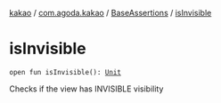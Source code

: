 [kakao](../../index.md) / [com.agoda.kakao](../index.md) / [BaseAssertions](index.md) / [isInvisible](./is-invisible.md)

# isInvisible

`open fun isInvisible(): `[`Unit`](https://kotlinlang.org/api/latest/jvm/stdlib/kotlin/-unit/index.html)

Checks if the view has INVISIBLE visibility


